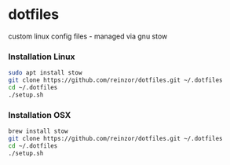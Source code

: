 # dotfiles
custom linux config files - managed via gnu stow

### Installation Linux
```sh
sudo apt install stow
git clone https://github.com/reinzor/dotfiles.git ~/.dotfiles
cd ~/.dotfiles
./setup.sh
```

### Installation OSX
```sh
brew install stow
git clone https://github.com/reinzor/dotfiles.git ~/.dotfiles
cd ~/.dotfiles
./setup.sh
```
